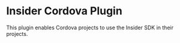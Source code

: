 # Insider Cordova Plugin

This plugin enables Cordova projects to use the Insider SDK in their projects.

